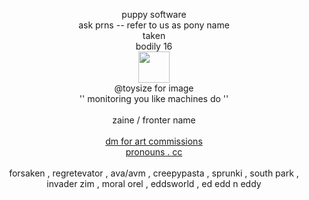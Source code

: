<p align="center"> puppy software <br> ask prns -- refer to us as pony name <br> taken <br>bodily 16<br> <img src='https://i.pinimg.com/736x/0e/d8/9a/0ed89a20f6fcd7bde867fa7ca15fe66a.jpg' height='50' width='50'><br> @toysize for image <br> '' monitoring you like machines do ''<br><br> zaine / fronter name<br><br> <a href='https://www.instagram.com/gleamingmoth/'> dm for art commissions </a> <br> <a href='https://pronouns.cc/@puppy.software'> pronouns . cc </a> <br><br> forsaken , regretevator , ava/avm , creepypasta , sprunki , south park , invader zim , moral orel , eddsworld , ed edd n eddy<br></p>

